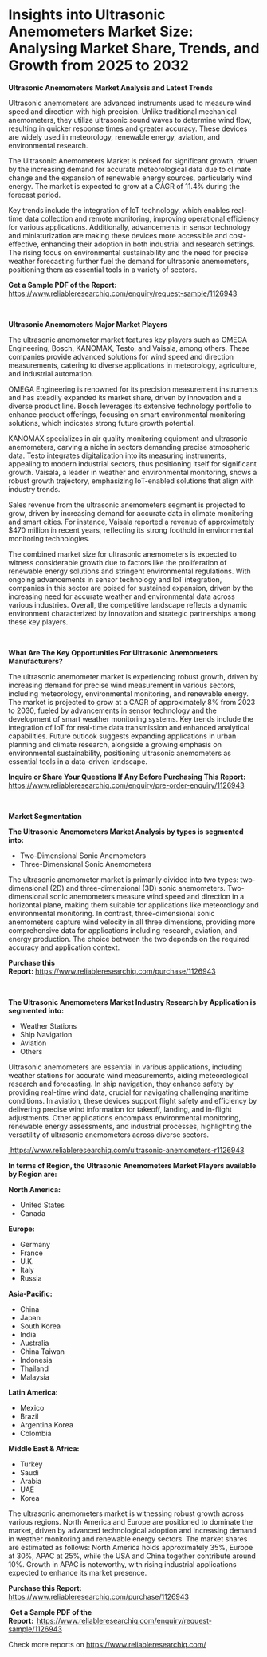 <p><h1>Insights into Ultrasonic Anemometers Market Size: Analysing Market Share, Trends, and Growth from 2025 to 2032</h1></p><p><strong>Ultrasonic Anemometers Market Analysis and Latest Trends</strong></p>
<p><p>Ultrasonic anemometers are advanced instruments used to measure wind speed and direction with high precision. Unlike traditional mechanical anemometers, they utilize ultrasonic sound waves to determine wind flow, resulting in quicker response times and greater accuracy. These devices are widely used in meteorology, renewable energy, aviation, and environmental research.</p><p>The Ultrasonic Anemometers Market is poised for significant growth, driven by the increasing demand for accurate meteorological data due to climate change and the expansion of renewable energy sources, particularly wind energy. The market is expected to grow at a CAGR of 11.4% during the forecast period. </p><p>Key trends include the integration of IoT technology, which enables real-time data collection and remote monitoring, improving operational efficiency for various applications. Additionally, advancements in sensor technology and miniaturization are making these devices more accessible and cost-effective, enhancing their adoption in both industrial and research settings. The rising focus on environmental sustainability and the need for precise weather forecasting further fuel the demand for ultrasonic anemometers, positioning them as essential tools in a variety of sectors.</p></p>
<p><strong>Get a Sample PDF of the Report:&nbsp;</strong> <a href="https://www.reliableresearchiq.com/enquiry/request-sample/1126943?utm_campaign=2291&utm_medium=2&utm_source=Github&utm_content=ia&utm_term=10042025&utm_id=ultrasonic-anemometers">https://www.reliableresearchiq.com/enquiry/request-sample/1126943</a></p>
<p>&nbsp;</p>
<p><strong>Ultrasonic Anemometers Major Market Players</strong></p>
<p><p>The ultrasonic anemometer market features key players such as OMEGA Engineering, Bosch, KANOMAX, Testo, and Vaisala, among others. These companies provide advanced solutions for wind speed and direction measurements, catering to diverse applications in meteorology, agriculture, and industrial automation.</p><p>OMEGA Engineering is renowned for its precision measurement instruments and has steadily expanded its market share, driven by innovation and a diverse product line. Bosch leverages its extensive technology portfolio to enhance product offerings, focusing on smart environmental monitoring solutions, which indicates strong future growth potential.</p><p>KANOMAX specializes in air quality monitoring equipment and ultrasonic anemometers, carving a niche in sectors demanding precise atmospheric data. Testo integrates digitalization into its measuring instruments, appealing to modern industrial sectors, thus positioning itself for significant growth. Vaisala, a leader in weather and environmental monitoring, shows a robust growth trajectory, emphasizing IoT-enabled solutions that align with industry trends.</p><p>Sales revenue from the ultrasonic anemometers segment is projected to grow, driven by increasing demand for accurate data in climate monitoring and smart cities. For instance, Vaisala reported a revenue of approximately $470 million in recent years, reflecting its strong foothold in environmental monitoring technologies.</p><p>The combined market size for ultrasonic anemometers is expected to witness considerable growth due to factors like the proliferation of renewable energy solutions and stringent environmental regulations. With ongoing advancements in sensor technology and IoT integration, companies in this sector are poised for sustained expansion, driven by the increasing need for accurate weather and environmental data across various industries. Overall, the competitive landscape reflects a dynamic environment characterized by innovation and strategic partnerships among these key players.</p></p>
<p>&nbsp;</p>
<p><strong>What Are The Key Opportunities For Ultrasonic Anemometers Manufacturers?</strong></p>
<p><p>The ultrasonic anemometer market is experiencing robust growth, driven by increasing demand for precise wind measurement in various sectors, including meteorology, environmental monitoring, and renewable energy. The market is projected to grow at a CAGR of approximately 8% from 2023 to 2030, fueled by advancements in sensor technology and the development of smart weather monitoring systems. Key trends include the integration of IoT for real-time data transmission and enhanced analytical capabilities. Future outlook suggests expanding applications in urban planning and climate research, alongside a growing emphasis on environmental sustainability, positioning ultrasonic anemometers as essential tools in a data-driven landscape.</p></p>
<p><strong>Inquire or Share Your Questions If Any Before Purchasing This Report:</strong> <a href="https://www.reliableresearchiq.com/enquiry/pre-order-enquiry/1126943?utm_campaign=2291&utm_medium=2&utm_source=Github&utm_content=ia&utm_term=10042025&utm_id=ultrasonic-anemometers">https://www.reliableresearchiq.com/enquiry/pre-order-enquiry/1126943</a></p>
<p>&nbsp;</p>
<p><strong>Market Segmentation</strong></p>
<p><strong>The Ultrasonic Anemometers Market Analysis by types is segmented into:</strong></p>
<p><ul><li>Two-Dimensional Sonic Anemometers</li><li>Three-Dimensional Sonic Anemometers</li></ul></p>
<p><p>The ultrasonic anemometer market is primarily divided into two types: two-dimensional (2D) and three-dimensional (3D) sonic anemometers. Two-dimensional sonic anemometers measure wind speed and direction in a horizontal plane, making them suitable for applications like meteorology and environmental monitoring. In contrast, three-dimensional sonic anemometers capture wind velocity in all three dimensions, providing more comprehensive data for applications including research, aviation, and energy production. The choice between the two depends on the required accuracy and application context.</p></p>
<p><strong>Purchase this Report:&nbsp;</strong><a href="https://www.reliableresearchiq.com/purchase/1126943?utm_campaign=2291&utm_medium=2&utm_source=Github&utm_content=ia&utm_term=10042025&utm_id=ultrasonic-anemometers">https://www.reliableresearchiq.com/purchase/1126943</a></p>
<p>&nbsp;</p>
<p><strong>The Ultrasonic Anemometers Market Industry Research by Application is segmented into:</strong></p>
<p><ul><li>Weather Stations</li><li>Ship Navigation</li><li>Aviation</li><li>Others</li></ul></p>
<p><p>Ultrasonic anemometers are essential in various applications, including weather stations for accurate wind measurements, aiding meteorological research and forecasting. In ship navigation, they enhance safety by providing real-time wind data, crucial for navigating challenging maritime conditions. In aviation, these devices support flight safety and efficiency by delivering precise wind information for takeoff, landing, and in-flight adjustments. Other applications encompass environmental monitoring, renewable energy assessments, and industrial processes, highlighting the versatility of ultrasonic anemometers across diverse sectors.</p></p>
<p><a href="https://www.reliableresearchiq.com/ultrasonic-anemometers-r1126943?utm_campaign=2291&utm_medium=2&utm_source=Github&utm_content=ia&utm_term=10042025&utm_id=ultrasonic-anemometers">&nbsp;https://www.reliableresearchiq.com/ultrasonic-anemometers-r1126943</a></p>
<p><strong>In terms of Region, the Ultrasonic Anemometers Market Players available by Region are:</strong></p>
<p>
    <p> <strong> North America: </strong>
        <ul>
            <li>United States</li>
            <li>Canada</li>
        </ul>
        </p> 
    <p> <strong> Europe: </strong>
        <ul>
            <li>Germany</li>
            <li>France</li>
            <li>U.K.</li>
            <li>Italy</li>
            <li>Russia</li>
        </ul>
        </p> 
    <p> <strong> Asia-Pacific: </strong>
        <ul>
            <li>China</li>
            <li>Japan</li>
            <li>South Korea</li>
            <li>India</li>
            <li>Australia</li>
            <li>China Taiwan</li>
            <li>Indonesia</li>
            <li>Thailand</li>
            <li>Malaysia</li>
        </ul>
        </p> 
    <p> <strong> Latin America: </strong>
        <ul>
            <li>Mexico</li>
            <li>Brazil</li>
            <li>Argentina Korea</li>
            <li>Colombia</li>
        </ul>
        </p> 
    <p> <strong> Middle East & Africa: </strong>
        <ul>
            <li>Turkey</li>
            <li>Saudi</li>
            <li>Arabia</li>
            <li>UAE</li>
            <li>Korea</li>
        </ul>
    </p>
    </p>
<p><p>The ultrasonic anemometers market is witnessing robust growth across various regions. North America and Europe are positioned to dominate the market, driven by advanced technological adoption and increasing demand in weather monitoring and renewable energy sectors. The market shares are estimated as follows: North America holds approximately 35%, Europe at 30%, APAC at 25%, while the USA and China together contribute around 10%. Growth in APAC is noteworthy, with rising industrial applications expected to enhance its market presence.</p></p>
<p><strong>Purchase this Report: </strong><a href="https://www.reliableresearchiq.com/purchase/1126943?utm_campaign=2291&utm_medium=2&utm_source=Github&utm_content=ia&utm_term=10042025&utm_id=ultrasonic-anemometers">https://www.reliableresearchiq.com/purchase/1126943</a></p>
<p>&nbsp;<strong>Get a Sample PDF of the Report:&nbsp;&nbsp;</strong><a href="https://www.reliableresearchiq.com/enquiry/request-sample/1126943?utm_campaign=2291&utm_medium=2&utm_source=Github&utm_content=ia&utm_term=10042025&utm_id=ultrasonic-anemometers">https://www.reliableresearchiq.com/enquiry/request-sample/1126943</a></p>
<p><strong></strong></p>
<p>Check more reports on <a href="https://www.reliableresearchiq.com/?utm_campaign=2291&utm_medium=2&utm_source=Github&utm_content=ia&utm_term=10042025&utm_id=ultrasonic-anemometers">https://www.reliableresearchiq.com/</a></p>